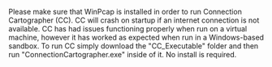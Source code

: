 Please make sure that WinPcap is installed in order to run Connection Cartographer (CC). CC will crash on startup if an internet connection is not available. CC has had issues functioning properly when run on a virtual machine, however it has worked as expected when run in a Windows-based sandbox. To run CC simply download the "CC_Executable" folder and then run "ConnectionCartographer.exe" inside of it. No install is required.
